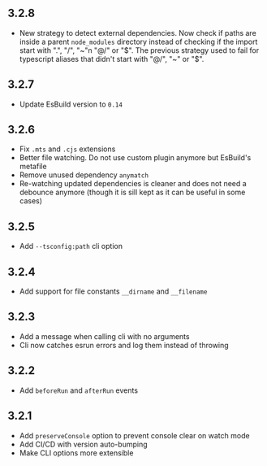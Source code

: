 ## 3.2.8
- New strategy to detect external dependencies. Now check if paths are inside a parent `node_modules` directory instead of checking if the import start with ".", "/", "~"n "@/" or "$". The previous strategy used to fail for typescript aliases that didn't start with "@/", "~" or "$".

## 3.2.7
- Update EsBuild version to `0.14`

## 3.2.6
- Fix `.mts` and `.cjs` extensions
- Better file watching. Do not use custom plugin anymore but EsBuild's metafile
- Remove unused dependency `anymatch`
- Re-watching updated dependencies is cleaner and does not need a debounce anymore (though it is sill kept as it can be useful in some cases)

## 3.2.5
- Add `--tsconfig:path` cli option

## 3.2.4
- Add support for file constants `__dirname` and `__filename`

## 3.2.3
- Add a message when calling cli with no arguments
- Cli now catches esrun errors and log them instead of throwing

## 3.2.2
- Add `beforeRun` and `afterRun` events

## 3.2.1
- Add `preserveConsole` option to prevent console clear on watch mode
- Add CI/CD with version auto-bumping
- Make CLI options more extensible
